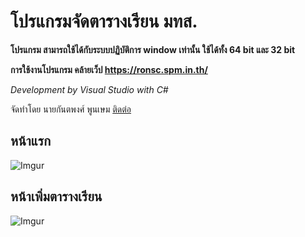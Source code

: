 # โปรแกรมจัดตารางเรียน มทส.
**โปรแกรม สามารถใช้ได้กับระบบปฏิบัติการ window เท่านั้น ใช้ได้ทั้ง 64 bit และ 32 bit**

**การใช้งานโปรแกรม คล้ายเว็ป https://ronsc.spm.in.th/**

*Development by Visual Studio with C#*

จัดทำโดย นายกันตพงศ์ พูนเษม [ติดต่อ](https://www.facebook.com/Kantapong41)

## หน้าแรก
![Imgur](https://i.imgur.com/Eow2cqJ.png)
## หน้าเพิ่มตารางเรียน
![Imgur](https://i.imgur.com/f2jaNDd.png)
